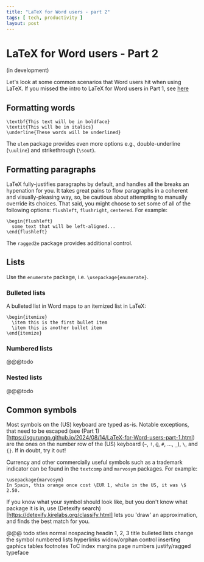 ```yaml
---
title: "LaTeX for Word users - part 2"
tags: [ tech, productivity ]
layout: post
---
```


# LaTeX for Word users - Part 2
(in development)

Let's look at some common scenarios that Word users hit when using LaTeX. If you missed the intro to LaTeX for Word users in Part 1, see [here](https://sgurungp.github.io/2024/08/14/LaTeX-for-Word-users-part-1.html)

## Formatting words
```
\textbf{This text will be in boldface}
\textit{This will be in italics}
\underline{These words will be underlined}
```
The `ulem` package provides even more options e.g., double-underline (`\uuline`) and strikethrough (`\sout`).

## Formatting paragraphs
LaTeX fully-justifies paragraphs by default, and handles all the breaks an hypenation for you. It takes great pains to flow paragraphs in a coherent and visually-pleasing way, so, be cautious about attempting to manually override its choices. That said, you might choose to set some of all of the following options: `flushleft`, `flushright`, `centered`. For example:


```
\begin{flushleft}
  some text that will be left-aligned...
\end{flushleft}
```

The `ragged2e` package provides additional control.
 
## Lists
Use the `enumerate` package, i.e. `\usepackage{enumerate}`.

### Bulleted lists
A bulleted list in Word maps to an itemized list in LaTeX:
```
\begin{itemize}
  \item this is the first bullet item
  \item this is another bullet item
\end{itemize}
```

### Numbered lists
@@@todo

### Nested lists
@@@todo

## Common symbols
Most symbols on the (US) keyboard are typed as-is. Notable exceptions, that need to be escaped (see (Part 1)[https://sgurungp.github.io/2024/08/14/LaTeX-for-Word-users-part-1.html) are the ones on the number row of the (US) keyboard (`~`, `!`, `@`, `#`, ..., `_`), `\`,
 and `{}`. If in doubt, try it out!

Currency and other commercially useful symbols such as a trademark indicator can be found in the `textcomp` and `marvosym` packages. For example:

```
\usepackage{marvosym}
In Spain, this orange once cost \EUR 1, while in the US, it was \$ 2.50.
```

If you know what your symbol should look like, but you don't know what package it is in, use (Detexify search)[https://detexify.kirelabs.org/classify.html] lets you 'draw' an approximation, and finds the best match for you.

@@@ todo
stles
normal
nospacing
headin 1, 2, 3
title
bulleted lists
change the symbol
numbered lists
hyperlinks
widow/orphan control
inserting gaphics
tables
footnotes
ToC
index
margins
page numbers
justify/ragged
typeface
